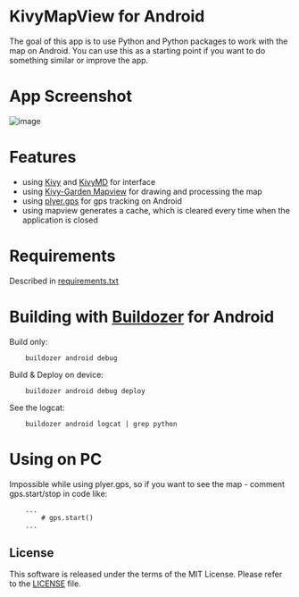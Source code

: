 # KivyMapView for Android

The goal of this app is to use Python and Python packages to work with the map on Android.
You can use this as a starting point if you want to do something similar or improve the app.

# App Screenshot

![image](https://user-images.githubusercontent.com/55840190/117187123-3f3c5780-ade4-11eb-8586-3a12658d9df8.png)

# Features

* using [Kivy](https://github.com/kivy/kivy) and [KivyMD](https://github.com/kivymd/KivyMD) for interface
* using [Kivy-Garden Mapview](https://github.com/kivy-garden/mapview) for drawing and processing the map
* using [plyer.gps](https://github.com/kivy/plyer) for gps tracking on Android
* using mapview generates a cache, which is cleared every time when the application is closed 


# Requirements

Described in [requirements.txt](requirements.txt)

# Building with [Buildozer](https://github.com/kivy/buildozer) for Android
Build only:
```
    buildozer android debug 
```
Build & Deploy on device:
```
    buildozer android debug deploy
```
See the logcat:
```
    buildozer android logcat | grep python
```

# Using on PC
Impossible while using plyer.gps, so if you want to see the map - comment gps.start/stop in code like:
```
    ...
        # gps.start()
    ...
```
## License


This software is released under the terms of the MIT License.
Please refer to the [LICENSE](LICENSE) file.
